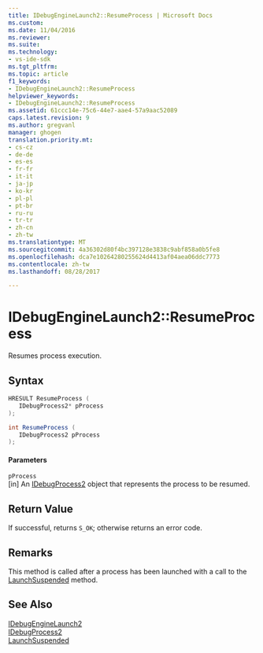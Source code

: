 ```yaml
---
title: IDebugEngineLaunch2::ResumeProcess | Microsoft Docs
ms.custom: 
ms.date: 11/04/2016
ms.reviewer: 
ms.suite: 
ms.technology:
- vs-ide-sdk
ms.tgt_pltfrm: 
ms.topic: article
f1_keywords:
- IDebugEngineLaunch2::ResumeProcess
helpviewer_keywords:
- IDebugEngineLaunch2::ResumeProcess
ms.assetid: 61ccc14e-75c6-44e7-aae4-57a9aac52089
caps.latest.revision: 9
ms.author: gregvanl
manager: ghogen
translation.priority.mt:
- cs-cz
- de-de
- es-es
- fr-fr
- it-it
- ja-jp
- ko-kr
- pl-pl
- pt-br
- ru-ru
- tr-tr
- zh-cn
- zh-tw
ms.translationtype: MT
ms.sourcegitcommit: 4a36302d80f4bc397128e3838c9abf858a0b5fe8
ms.openlocfilehash: dca7e10264280255624d4413af04aea06ddc7773
ms.contentlocale: zh-tw
ms.lasthandoff: 08/28/2017

---
```

# <a name="idebugenginelaunch2resumeprocess"></a>IDebugEngineLaunch2::ResumeProcess
Resumes process execution.  
  
## <a name="syntax"></a>Syntax  
  
```cpp  
HRESULT ResumeProcess (   
   IDebugProcess2* pProcess  
);  
```  
  
```csharp  
int ResumeProcess (   
   IDebugProcess2 pProcess  
);  
```  
  
#### <a name="parameters"></a>Parameters  
 `pProcess`  
 [in] An [IDebugProcess2](../../../extensibility/debugger/reference/idebugprocess2.md) object that represents the process to be resumed.  
  
## <a name="return-value"></a>Return Value  
 If successful, returns `S_OK`; otherwise returns an error code.  
  
## <a name="remarks"></a>Remarks  
 This method is called after a process has been launched with a call to the [LaunchSuspended](../../../extensibility/debugger/reference/idebugenginelaunch2-launchsuspended.md) method.  
  
## <a name="see-also"></a>See Also  
 [IDebugEngineLaunch2](../../../extensibility/debugger/reference/idebugenginelaunch2.md)   
 [IDebugProcess2](../../../extensibility/debugger/reference/idebugprocess2.md)   
 [LaunchSuspended](../../../extensibility/debugger/reference/idebugenginelaunch2-launchsuspended.md)
